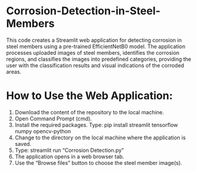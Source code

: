 # Corrosion-Detection-in-Steel-Members
 
This code creates a Streamlit web application for detecting corrosion in steel members using a pre-trained EfficientNetB0 model. The application processes uploaded images of steel members, identifies the corrosion regions, and classifies the images into predefined categories, providing the user with the classification results and visual indications of the corroded areas. 

# How to Use the Web Application:
1.	Download the content of the repository to the local machine.
2.	Open Command Prompt (cmd).
3.	Install the required packages. Type: pip install streamlit tensorflow numpy opencv-python 
4.	Change to the directory on the local machine where the application is saved.
5.	Type: streamlit run “Corrosion Detection.py”
6.	The application opens in a web browser tab.
7.	Use the “Browse files” button to choose the steel member image(s).  

